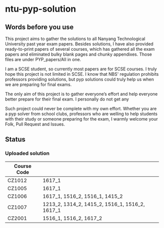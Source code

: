 # ntu-pyp-solution

## Words before you use

This project aims to gather the solutions to all Nanyang Technological University past year exam papers. Besides solutions, I have also provided ready-to-print papers of several courses, which has gathered all the exam papers and eliminated bulky blank pages and chunky appendixes. Those files are under PYP_papers/All in one.

I am a SCSE student, so currently most papers are for SCSE courses. I truly hope this project is not limited in SCSE. I know that NBS' regulation prohibits professors providing solutions, but pyp solutions could truly help us when we are preparing for final exams.

The only aim of this project is to gather everyone’s effort and help everyone better prepare for their final exam. I personally do not get any

Such project could never be complete with my own effort. Whether you are a pyp solver from school clubs, professors who are welling to help students with their study or someone preparing for the exam, I warmly welcome your Folk, Pull Request and Issues.



## Status

### Uploaded solution

| Course Code        |            |  
| ------------- |:--------------| 
| CZ1012      | 1617_1 |
| CZ1005     | 1617_1      |
| CZ1006 | 1617_1, 1516_2, 1516_1, 1415_2    |
| CZ1007 | 1213_2, 1314_2, 1415_2, 1516_1, 1516_2, 1617_1  |
| CZ2001 | 1516_1, 1516_2, 1617_2  |

